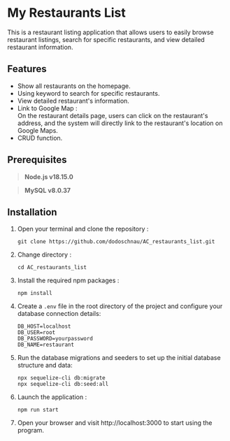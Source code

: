 # My Restaurants List
This is a restaurant listing application that allows users to easily browse restaurant listings, search for specific restaurants, and view detailed restaurant information.
## Features
- Show all restaurants on the homepage.
- Using keyword to search for specific restaurants.
- View detailed restaurant's information.
- Link to Google Map :  
  On the restaurant details page, users can click on the restaurant's address, and the system will directly link to the restaurant's location on Google Maps.
- CRUD function.

## Prerequisites
> **Node.js v18.15.0**

> **MySQL v8.0.37**
## Installation
1. Open your terminal and clone the repository :   
    ```
    git clone https://github.com/dodoschnau/AC_restaurants_list.git
    ```
2. Change directory :   
    ```
    cd AC_restaurants_list
    ```
3. Install the required npm packages :   
    ```
    npm install
    ```

4. Create a `.env` file in the root directory of the project and configure your database connection details:
    ```env
    DB_HOST=localhost
    DB_USER=root
    DB_PASSWORD=yourpassword
    DB_NAME=restaurant
    ```

5. Run the database migrations and seeders to set up the initial database structure and data:
    ```
    npx sequelize-cli db:migrate
    npx sequelize-cli db:seed:all
    ```
6. Launch the application :   
    ```
    npm run start
    ```
7. Open your browser and visit http://localhost:3000 to start using the program.
